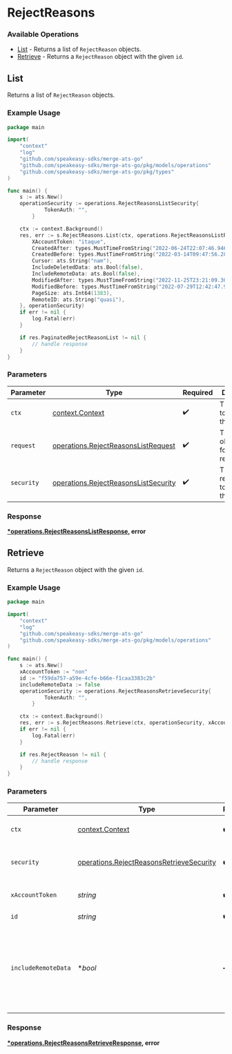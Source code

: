 # RejectReasons

### Available Operations

* [List](#list) - Returns a list of `RejectReason` objects.
* [Retrieve](#retrieve) - Returns a `RejectReason` object with the given `id`.

## List

Returns a list of `RejectReason` objects.

### Example Usage

```go
package main

import(
	"context"
	"log"
	"github.com/speakeasy-sdks/merge-ats-go"
	"github.com/speakeasy-sdks/merge-ats-go/pkg/models/operations"
	"github.com/speakeasy-sdks/merge-ats-go/pkg/types"
)

func main() {
    s := ats.New()
    operationSecurity := operations.RejectReasonsListSecurity{
            TokenAuth: "",
        }

    ctx := context.Background()
    res, err := s.RejectReasons.List(ctx, operations.RejectReasonsListRequest{
        XAccountToken: "itaque",
        CreatedAfter: types.MustTimeFromString("2022-06-24T22:07:46.946Z"),
        CreatedBefore: types.MustTimeFromString("2022-03-14T09:47:56.289Z"),
        Cursor: ats.String("nam"),
        IncludeDeletedData: ats.Bool(false),
        IncludeRemoteData: ats.Bool(false),
        ModifiedAfter: types.MustTimeFromString("2022-11-25T23:21:09.307Z"),
        ModifiedBefore: types.MustTimeFromString("2022-07-29T12:42:47.911Z"),
        PageSize: ats.Int64(1383),
        RemoteID: ats.String("quasi"),
    }, operationSecurity)
    if err != nil {
        log.Fatal(err)
    }

    if res.PaginatedRejectReasonList != nil {
        // handle response
    }
}
```

### Parameters

| Parameter                                                                                    | Type                                                                                         | Required                                                                                     | Description                                                                                  |
| -------------------------------------------------------------------------------------------- | -------------------------------------------------------------------------------------------- | -------------------------------------------------------------------------------------------- | -------------------------------------------------------------------------------------------- |
| `ctx`                                                                                        | [context.Context](https://pkg.go.dev/context#Context)                                        | :heavy_check_mark:                                                                           | The context to use for the request.                                                          |
| `request`                                                                                    | [operations.RejectReasonsListRequest](../../models/operations/rejectreasonslistrequest.md)   | :heavy_check_mark:                                                                           | The request object to use for the request.                                                   |
| `security`                                                                                   | [operations.RejectReasonsListSecurity](../../models/operations/rejectreasonslistsecurity.md) | :heavy_check_mark:                                                                           | The security requirements to use for the request.                                            |


### Response

**[*operations.RejectReasonsListResponse](../../models/operations/rejectreasonslistresponse.md), error**


## Retrieve

Returns a `RejectReason` object with the given `id`.

### Example Usage

```go
package main

import(
	"context"
	"log"
	"github.com/speakeasy-sdks/merge-ats-go"
	"github.com/speakeasy-sdks/merge-ats-go/pkg/models/operations"
)

func main() {
    s := ats.New()
    xAccountToken := "non"
    id := "f59da757-a59e-4cfe-b66e-f1caa3383c2b"
    includeRemoteData := false
    operationSecurity := operations.RejectReasonsRetrieveSecurity{
            TokenAuth: "",
        }

    ctx := context.Background()
    res, err := s.RejectReasons.Retrieve(ctx, operationSecurity, xAccountToken, id, includeRemoteData)
    if err != nil {
        log.Fatal(err)
    }

    if res.RejectReason != nil {
        // handle response
    }
}
```

### Parameters

| Parameter                                                                                            | Type                                                                                                 | Required                                                                                             | Description                                                                                          |
| ---------------------------------------------------------------------------------------------------- | ---------------------------------------------------------------------------------------------------- | ---------------------------------------------------------------------------------------------------- | ---------------------------------------------------------------------------------------------------- |
| `ctx`                                                                                                | [context.Context](https://pkg.go.dev/context#Context)                                                | :heavy_check_mark:                                                                                   | The context to use for the request.                                                                  |
| `security`                                                                                           | [operations.RejectReasonsRetrieveSecurity](../../models/operations/rejectreasonsretrievesecurity.md) | :heavy_check_mark:                                                                                   | The security requirements to use for the request.                                                    |
| `xAccountToken`                                                                                      | *string*                                                                                             | :heavy_check_mark:                                                                                   | Token identifying the end user.                                                                      |
| `id`                                                                                                 | *string*                                                                                             | :heavy_check_mark:                                                                                   | N/A                                                                                                  |
| `includeRemoteData`                                                                                  | **bool*                                                                                              | :heavy_minus_sign:                                                                                   | Whether to include the original data Merge fetched from the third-party to produce these models.     |


### Response

**[*operations.RejectReasonsRetrieveResponse](../../models/operations/rejectreasonsretrieveresponse.md), error**

